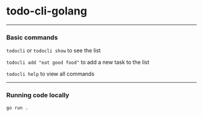 # todo-cli-golang

---

### Basic commands

`todocli` or `todocli show` to see the list

`todocli add "eat good food"` to add a new task to the list

`todocli help` to view all commands

---

### Running code locally

`go run .`